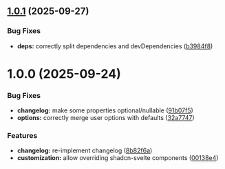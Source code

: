 ## [1.0.1](https://github.com/kaiser-jan/svelte-settings/compare/v1.0.0...v1.0.1) (2025-09-27)


### Bug Fixes

* **deps:** correctly split dependencies and devDependencies ([b3984f8](https://github.com/kaiser-jan/svelte-settings/commit/b3984f8670b81299c8515552b897e1fb3655af55))

# 1.0.0 (2025-09-24)


### Bug Fixes

* **changelog:** make some properties optional/nullable ([91b07f5](https://github.com/kaiser-jan/svelte-settings/commit/91b07f553e121976b2846022da1b2b2246b8c406))
* **options:** correctly merge user options with defaults ([32a7747](https://github.com/kaiser-jan/svelte-settings/commit/32a7747eced0639de3ecc14fa246ca546d9f7f54))


### Features

* **changelog:** re-implement changelog ([8b82f6a](https://github.com/kaiser-jan/svelte-settings/commit/8b82f6a6ca399eec31b1f1675e79841850e7317d))
* **customization:** allow overriding shadcn-svelte components ([00138e4](https://github.com/kaiser-jan/svelte-settings/commit/00138e42609f2a3afee75424ef851286bec8d773))
